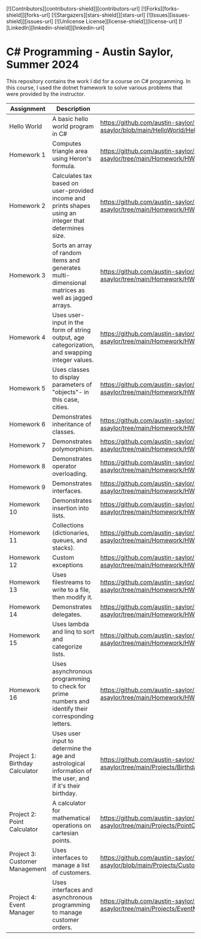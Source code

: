 [![Contributors][contributors-shield]][contributors-url]
[![Forks][forks-shield]][forks-url]
[![Stargazers][stars-shield]][stars-url]
[![Issues][issues-shield]][issues-url]
[![Unlicense License][license-shield]][license-url]
[![LinkedIn][linkedin-shield]][linkedin-url]
# C# Programming - Austin Saylor, Summer 2024

This repository contains the work I did for a course on C# programming. In this course, I used the dotnet framework to solve various problems that were provided by the instructor.

| Assignment    | Description                                   | Link                                                                                |
| ------------- | --------------------------------------------- | ----------------------------------------------------------------------------------- |
| Hello World   | A basic hello world program in C#             | https://github.com/austin-saylor/C-Sharp-Programming-asaylor/blob/main/HelloWorld/Hello.cs |
| Homework 1    | Computes triangle area using Heron's formula. | https://github.com/austin-saylor/C-Sharp-Programming-asaylor/tree/main/Homework/HW1 |
| Homework 2    | Calculates tax based on user-provided income and prints shapes using an integer that determines size. | https://github.com/austin-saylor/C-Sharp-Programming-asaylor/tree/main/Homework/HW2 |
| Homework 3    | Sorts an array of random items and generates multi-dimensional matrices as well as jagged arrays. | https://github.com/austin-saylor/C-Sharp-Programming-asaylor/tree/main/Homework/HW3 |
| Homework 4    | Uses user-input in the form of string output, age categorization, and swapping integer values. | https://github.com/austin-saylor/C-Sharp-Programming-asaylor/tree/main/Homework/HW4 |
| Homework 5    | Uses classes to display parameters of "objects"- in this case, cities. | https://github.com/austin-saylor/C-Sharp-Programming-asaylor/tree/main/Homework/HW5 |
| Homework 6    | Demonstrates inheritance of classes. | https://github.com/austin-saylor/C-Sharp-Programming-asaylor/tree/main/Homework/HW6 |
| Homework 7    | Demonstrates polymorphism. | https://github.com/austin-saylor/C-Sharp-Programming-asaylor/tree/main/Homework/HW7 |
| Homework 8    | Demonstrates operator overloading. | https://github.com/austin-saylor/C-Sharp-Programming-asaylor/tree/main/Homework/HW8 |
| Homework 9    | Demonstrates interfaces. | https://github.com/austin-saylor/C-Sharp-Programming-asaylor/tree/main/Homework/HW9 |
| Homework 10   | Demonstrates insertion into lists. | https://github.com/austin-saylor/C-Sharp-Programming-asaylor/tree/main/Homework/HW10 |
| Homework 11   | Collections (dictionaries, queues, and stacks). | https://github.com/austin-saylor/C-Sharp-Programming-asaylor/tree/main/Homework/HW11 |
| Homework 12   | Custom exceptions | https://github.com/austin-saylor/C-Sharp-Programming-asaylor/tree/main/Homework/HW12 |
| Homework 13   | Uses filestreams to write to a file, then modify it. | https://github.com/austin-saylor/C-Sharp-Programming-asaylor/tree/main/Homework/HW13 |
| Homework 14   | Demonstrates delegates. | https://github.com/austin-saylor/C-Sharp-Programming-asaylor/tree/main/Homework/HW14 |
| Homework 15   | Uses lambda and linq to sort and categorize lists. | https://github.com/austin-saylor/C-Sharp-Programming-asaylor/tree/main/Homework/HW15 |
| Homework 16   | Uses asynchronous programming to check for prime numbers and identify their corresponding letters. | https://github.com/austin-saylor/C-Sharp-Programming-asaylor/tree/main/Homework/HW16 |
| Project 1: Birthday Calculator | Uses user input to determine the age and astrological information of the user, and if it's their birthday. | https://github.com/austin-saylor/C-Sharp-Programming-asaylor/tree/main/Projects/BirthdayCalculator |
| Project 2: Point Calculator | A calculator for mathematical operations on cartesian points. | https://github.com/austin-saylor/C-Sharp-Programming-asaylor/tree/main/Projects/PointCalculator |
| Project 3: Customer Management | Uses interfaces to manage a list of customers. | https://github.com/austin-saylor/C-Sharp-Programming-asaylor/blob/main/Projects/CustomerManagement/CustomerManagement.cs |
| Project 4: Event Manager | Uses interfaces and asynchronous programming to manage customer orders. | https://github.com/austin-saylor/C-Sharp-Programming-asaylor/tree/main/Projects/EventManager |
